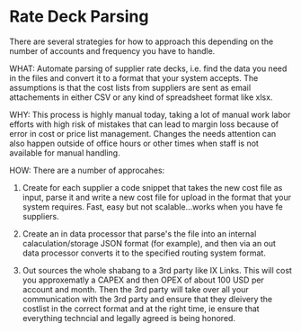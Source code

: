 # Rate Deck Parsing
There are several strategies for how to approach this depending on the number of accounts and frequency you have to handle. 

WHAT: Automate parsing of supplier rate decks, i.e. find the data you need in the files and convert it to a format that your system accepts. The assumptions is that the cost lists from suppliers are sent as email attachements in either CSV or any kind of spreadsheet format like xlsx. 

WHY: This process is highly manual today, taking a lot of manual work labor efforts with high risk of mistakes that can lead to margin loss because of error in cost or price list management. Changes the needs attention can also happen outside of office hours or other times when staff is not available for manual handling. 

HOW: 
There are a number of approcahes: 

1. Create for each supplier a code snippet that takes the new cost file as input, parse it and write a new cost file for upload in the format that your system requires. Fast, easy but not scalable...works when you have fe suppliers. 

2. Create an in data processor that parse's the file into an internal calaculation/storage JSON format (for example), and then via an out data processor converts it to the specified routing system format. 

3. Out sources the whole shabang to a 3rd party like IX Links. This will cost you approxematly a CAPEX and then OPEX of about 100 USD per account and month. Then the 3rd party will take over all your communication with the 3rd party and ensure that they dleivery the costlist in the correct format and at the right time, ie ensure that everything techncial and legally agreed is being honored. 
